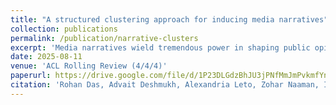 ```yaml
---
title: "A structured clustering approach for inducing media narratives"
collection: publications
permalink: /publication/narrative-clusters
excerpt: 'Media narratives wield tremendous power in shaping public opinion, yet computational approaches struggle to capture the nuanced storytelling structures that communication theory emphasizes as central to how meaning is constructed. Existing approaches either miss subtle narrative patterns through coarse-grained analysis or require domain-specific taxonomies that limit scalability. To bridge this gap, we present a framework for inducing rich narrative themes by jointly modeling events and characters via structured clustering. Our approach produces explainable narrative themes that align with established framing theory while scaling to large corpora without exhaustive manual annotation.'
date: 2025-08-11
venue: 'ACL Rolling Review (4/4/4)'
paperurl: https://drive.google.com/file/d/1P23DLGdzBhJU3jPNfMmJmPvkmfYn7p59/
citation: 'Rohan Das, Advait Deshmukh, Alexandria Leto, Zohar Naaman, I-Ta Lee and Maria Leonor Pacheco.o'
---
```

